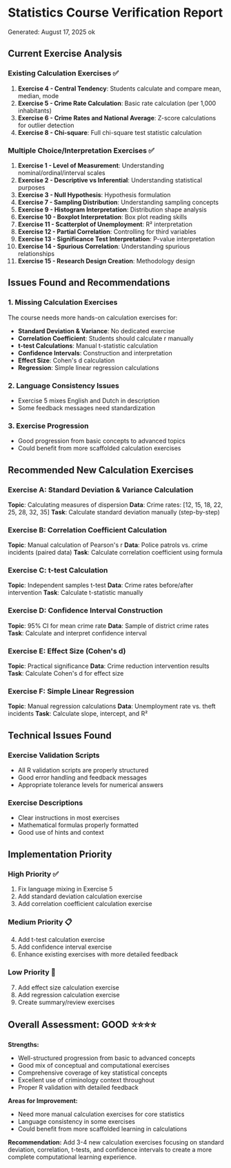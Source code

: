 # Statistics Course Verification Report
Generated: August 17, 2025
ok
## Current Exercise Analysis

### Existing Calculation Exercises ✅
1. **Exercise 4 - Central Tendency**: Students calculate and compare mean, median, mode
2. **Exercise 5 - Crime Rate Calculation**: Basic rate calculation (per 1,000 inhabitants)
3. **Exercise 6 - Crime Rates and National Average**: Z-score calculations for outlier detection
4. **Exercise 8 - Chi-square**: Full chi-square test statistic calculation

### Multiple Choice/Interpretation Exercises ✅
1. **Exercise 1 - Level of Measurement**: Understanding nominal/ordinal/interval scales
2. **Exercise 2 - Descriptive vs Inferential**: Understanding statistical purposes
3. **Exercise 3 - Null Hypothesis**: Hypothesis formulation
4. **Exercise 7 - Sampling Distribution**: Understanding sampling concepts
5. **Exercise 9 - Histogram Interpretation**: Distribution shape analysis
6. **Exercise 10 - Boxplot Interpretation**: Box plot reading skills
7. **Exercise 11 - Scatterplot of Unemployment**: R² interpretation
8. **Exercise 12 - Partial Correlation**: Controlling for third variables
9. **Exercise 13 - Significance Test Interpretation**: P-value interpretation
10. **Exercise 14 - Spurious Correlation**: Understanding spurious relationships
11. **Exercise 15 - Research Design Creation**: Methodology design

## Issues Found and Recommendations

### 1. Missing Calculation Exercises
The course needs more hands-on calculation exercises for:
- **Standard Deviation & Variance**: No dedicated exercise
- **Correlation Coefficient**: Students should calculate r manually
- **t-test Calculations**: Manual t-statistic calculation
- **Confidence Intervals**: Construction and interpretation
- **Effect Size**: Cohen's d calculation
- **Regression**: Simple linear regression calculations

### 2. Language Consistency Issues
- Exercise 5 mixes English and Dutch in description
- Some feedback messages need standardization

### 3. Exercise Progression
- Good progression from basic concepts to advanced topics
- Could benefit from more scaffolded calculation exercises

## Recommended New Calculation Exercises

### Exercise A: Standard Deviation & Variance Calculation
**Topic**: Calculating measures of dispersion
**Data**: Crime rates: [12, 15, 18, 22, 25, 28, 32, 35]
**Task**: Calculate standard deviation manually (step-by-step)

### Exercise B: Correlation Coefficient Calculation
**Topic**: Manual calculation of Pearson's r
**Data**: Police patrols vs. crime incidents (paired data)
**Task**: Calculate correlation coefficient using formula

### Exercise C: t-test Calculation
**Topic**: Independent samples t-test
**Data**: Crime rates before/after intervention
**Task**: Calculate t-statistic manually

### Exercise D: Confidence Interval Construction
**Topic**: 95% CI for mean crime rate
**Data**: Sample of district crime rates
**Task**: Calculate and interpret confidence interval

### Exercise E: Effect Size (Cohen's d)
**Topic**: Practical significance
**Data**: Crime reduction intervention results
**Task**: Calculate Cohen's d for effect size

### Exercise F: Simple Linear Regression
**Topic**: Manual regression calculations
**Data**: Unemployment rate vs. theft incidents
**Task**: Calculate slope, intercept, and R²

## Technical Issues Found

### Exercise Validation Scripts
- All R validation scripts are properly structured
- Good error handling and feedback messages
- Appropriate tolerance levels for numerical answers

### Exercise Descriptions
- Clear instructions in most exercises
- Mathematical formulas properly formatted
- Good use of hints and context

## Implementation Priority

### High Priority ✅
1. Fix language mixing in Exercise 5
2. Add standard deviation calculation exercise
3. Add correlation coefficient calculation exercise

### Medium Priority 📋
4. Add t-test calculation exercise
5. Add confidence interval exercise
6. Enhance existing exercises with more detailed feedback

### Low Priority 📝
7. Add effect size calculation exercise
8. Add regression calculation exercise
9. Create summary/review exercises

## Overall Assessment: GOOD ⭐⭐⭐⭐

**Strengths:**
- Well-structured progression from basic to advanced concepts
- Good mix of conceptual and computational exercises
- Comprehensive coverage of key statistical concepts
- Excellent use of criminology context throughout
- Proper R validation with detailed feedback

**Areas for Improvement:**
- Need more manual calculation exercises for core statistics
- Language consistency in some exercises
- Could benefit from more scaffolded learning in calculations

**Recommendation:** Add 3-4 new calculation exercises focusing on standard deviation, correlation, t-tests, and confidence intervals to create a more complete computational learning experience.
